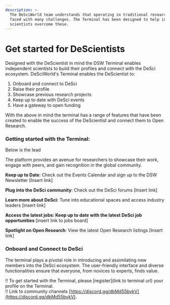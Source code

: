 ```yaml
---
description: >-
  The DeSciWorld team understands that operating in traditional research is
  faced with many challenges. The Terminal has been designed to help independent
  scientists overcome these.
---
```


# Get started for DeScientists

Designed with the DeScientist in mind the DSW Terminal enables independent scientists to build their profiles and connect with the DeSci ecosystem. DeSciWorld's Terminal enables the DeScientist to:

1. Onboard and connect to DeSci
2. Raise their profile&#x20;
3. Showcase previous research projects&#x20;
4. Keep up to date with DeSci events&#x20;
5. Have a gateway to open funding

With the above in mind the terminal has a range of features that have been created to enable the success of the DeScientist and connect them to Open Research.

### Getting started with the Terminal:

Below is the lead&#x20;

The platform provides an avenue for researchers to showcase their work, engage with peers, and gain recognition in the global community.

**Keep up to Date**: Check out the Events Calendar and sign up to the DSW Newsletter \[Insert link]

**Plug into the DeSci community**: Check out the DeSci forums \[Insert link]

**Learn more about DeSci:** Tune into educational spaces and access industry leaders \[insert link]

**Access the latest jobs: Keep up to date with the latest DeSci job opportunities** \[insert link to jobs board]&#x20;

**Spotlight on Open Research**: View the latest Open Research listings \[Insert link]

### **Onboard and Connect to DeSci**

The terminal plays a pivotal role in introducing and assimilating new members into the DeSci ecosystem. The user-friendly interface and diverse functionalities ensure that everyone, from novices to experts, finds value.

!! To get started with the Terminal, please \[register]\(link to terminal url) your profile on the Terminal.\
!! Link to community channels [https://discord.gg/dbMd55bvkV](https://discord.gg/dbMd55bvkV).
